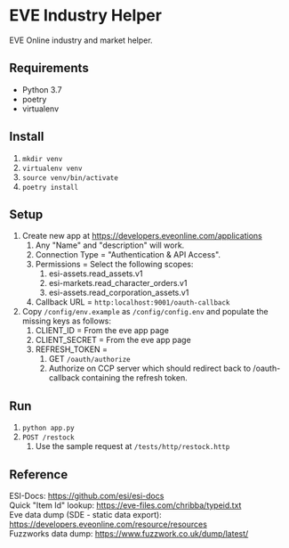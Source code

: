 # EVE Industry Helper
EVE Online industry and market helper.

## Requirements
- Python 3.7
- poetry
- virtualenv

## Install
1. `mkdir venv`
1. `virtualenv venv`
1. `source venv/bin/activate`
1. `poetry install`

## Setup
1. Create new app at https://developers.eveonline.com/applications
    1. Any "Name" and "description" will work.
    1. Connection Type = "Authentication & API Access".
    1. Permissions = Select the following scopes:
        1. esi-assets.read_assets.v1 
        1. esi-markets.read_character_orders.v1 
        1. esi-assets.read_corporation_assets.v1
    1. Callback URL = `http:localhost:9001/oauth-callback`
1. Copy `/config/env.example` as `/config/config.env` and populate the missing keys as follows:
    1. CLIENT_ID = From the eve app page
    1. CLIENT_SECRET = From the eve app page
    1. REFRESH_TOKEN =
        1. GET `/oauth/authorize`
        1. Authorize on CCP server which should redirect back to /oauth-callback containing the refresh token.
        
## Run
1. `python app.py`
1. `POST /restock`
    1. Use the sample request at `/tests/http/restock.http`

## Reference
ESI-Docs: https://github.com/esi/esi-docs  
Quick "Item Id" lookup: https://eve-files.com/chribba/typeid.txt  
Eve data dump (SDE - static data export): https://developers.eveonline.com/resource/resources  
Fuzzworks data dump: https://www.fuzzwork.co.uk/dump/latest/